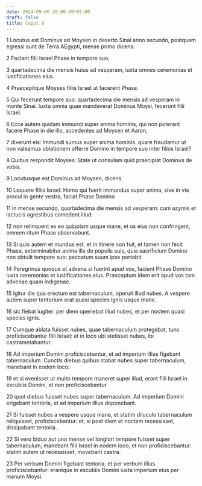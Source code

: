 ```yaml
---
date: 2024-09-06 20:00:49+02:00
draft: false
title: Caput 9
---
```





1 Locutus est Dominus ad Moysen in deserto Sinai anno secundo, postquam egressi sunt de Terra AEgypti, mense primo dicens:

2 Faciant filii Israel Phase in tempore suo,

3 quartadecima die mensis huius ad vesperam, iuxta omnes ceremonias et iustificationes eius.

4 Praecepitque Moyses filiis Israel ut facerent Phase.

5 Qui fecerunt tempore suo: quartadecima die mensis ad vesperam in monte Sinai. Iuxta omnia quae mandaverat Dominus Moysi, fecerunt filii Israel.

6 Ecce autem quidam immundi super anima hominis, qui non poterant facere Phase in die illo, accedentes ad Moysen et Aaron,

7 dixerunt eis: Immundi sumus super anima hominis. quare fraudamur ut non valeamus oblationem offerre Domino in tempore suo inter filios Israel?

8 Quibus respondit Moyses: State ut consulam quid praecipiat Dominus de vobis.

9 Locutusque est Dominus ad Moysen, dicens:

10 Loquere filiis Israel: Homo qui fuerit immundus super anima, sive in via procul in gente vestra, faciat Phase Domino

11 in mense secundo, quartadecima die mensis ad vesperam: cum azymis et lactucis agrestibus comedent illud:

12 non relinquent ex eo quippiam usque mane, et os eius non confringent, omnem ritum Phase observabunt.

13 Si quis autem et mundus est, et in itinere non fuit, et tamen non fecit Phase, exterminabitur anima illa de populis suis, quia sacrificium Domino non obtulit tempore suo: peccatum suum ipse portabit.

14 Peregrinus quoque et advena si fuerint apud vos, facient Phase Domino iuxta ceremonias et iustificationes eius. Praeceptum idem erit apud vos tam advenae quam indigenae.

15 Igitur die qua erectum est tabernaculum, operuit illud nubes. A vespere autem super tentorium erat quasi species ignis usque mane.

16 sic fiebat iugiter: per diem operiebat illud nubes, et per noctem quasi species ignis.

17 Cumque ablata fuisset nubes, quae tabernaculum protegebat, tunc proficiscebantur filii Israel: et in loco ubi stetisset nubes, ibi castrametabantur.

18 Ad imperium Domini proficiscebantur, et ad imperium illius figebant tabernaculum. Cunctis diebus quibus stabat nubes super tabernaculum, manebant in eodem loco:

19 et si evenisset ut multo tempore maneret super illud, erant filii Israel in excubiis Domini, et non proficiscebantur

20 quot diebus fuisset nubes super tabernaculum. Ad imperium Domini erigebant tentoria, et ad imperium illius deponebant.

21 Si fuisset nubes a vespere usque mane, et statim diluculo tabernaculum reliquisset, proficiscebantur: et, si post diem et noctem recessisset, dissipabant tentoria.

22 Si vero biduo aut uno mense vel longiori tempore fuisset super tabernaculum, manebant filii Israel in eodem loco, et non proficiscebantur: statim autem ut recessisset, movebant castra.

23 Per verbum Domini figebant tentoria, et per verbum illius proficiscebantur: erantque in excubiis Domini iuxta imperium eius per manum Moysi.

